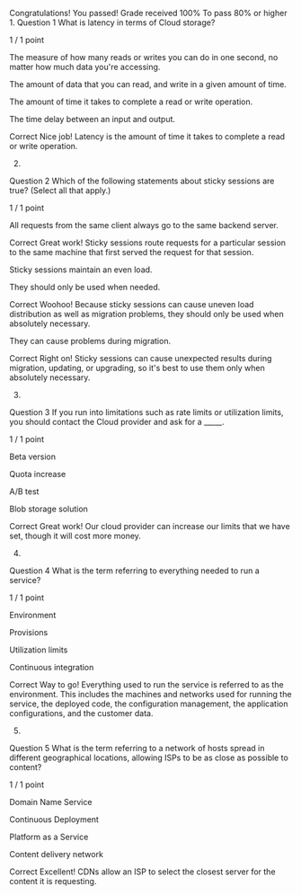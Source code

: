 Congratulations! You passed!
Grade received 100%
To pass 80% or higher
1.
Question 1
What is latency in terms of Cloud storage?

1 / 1 point

The measure of how many reads or writes you can do in one second, no matter how much data you're accessing.


The amount of data that you can read, and write in a given amount of time.


The amount of time it takes to complete a read or write operation.


The time delay between an input and output.

Correct
Nice job! Latency is the amount of time it takes to complete a read or write operation.

2.
Question 2
Which of the following statements about sticky sessions are true? (Select all that apply.)

1 / 1 point

All requests from the same client always go to the same backend server.

Correct
Great work! Sticky sessions route requests for a particular session to the same machine that first served the request for that session.


Sticky sessions maintain an even load.


They should only be used when needed.

Correct
Woohoo! Because sticky sessions can cause uneven load distribution as well as migration problems, they should only be used when absolutely necessary.


They can cause problems during migration.

Correct
Right on! Sticky sessions can cause unexpected results during migration, updating, or upgrading, so it's best to use them only when absolutely necessary.

3.
Question 3
If you run into limitations such as rate limits or utilization limits, you should contact the Cloud provider and ask for a _____.

1 / 1 point

Beta version


Quota increase


A/B test


Blob storage solution

Correct
Great work! Our cloud provider can increase our limits that we have set, though it will cost more money.

4.
Question 4
What is the term referring to everything needed to run a service?

1 / 1 point

Environment


Provisions


Utilization limits


Continuous integration

Correct
Way to go! Everything used to run the service is referred to as the environment. This includes the machines and networks used for running the service, the deployed code, the configuration management, the application configurations, and the customer data.

5.
Question 5
What is the term referring to a network of hosts spread in different geographical locations, allowing ISPs to be as close as possible to content?

1 / 1 point

Domain Name Service


Continuous Deployment


Platform as a Service


Content delivery network

Correct
Excellent! CDNs allow an ISP to select the closest server for the content it is requesting.

